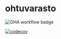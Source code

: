 # ohtuvarasto

![GHA workflow badge](https://github.com/Sidorow/ohtuvarasto/workflows/CI/badge.svg)

[![codecov](https://codecov.io/gh/Sidorow/ohtuvarasto/branch/main/graph/badge.svg?token=4FH429G15W)](https://codecov.io/gh/Sidorow/ohtuvarasto)

